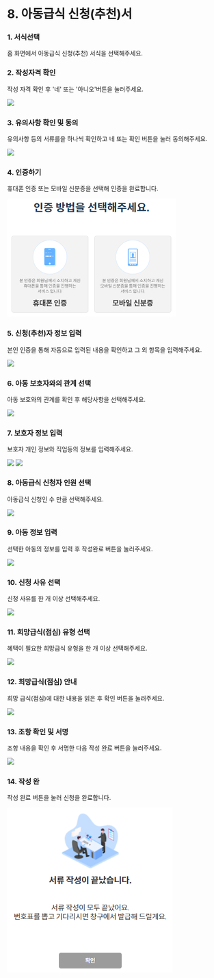 # 8. 아동급식 신청(추천)서

### 1. 서식선택

홈 화면에서 아동급식 신청(추천) 서식을 선택해주세요.

### 2. 작성자격 확인

작성 자격 확인 후 '네' 또는 '아니오'버튼을 눌러주세요.

![](<../../.gitbook/assets/8. 아동급식\_작성자격.png>)

### 3. 유의사항 확인 및 동의

유의사항 등의 서류를을 하나씩 확인하고 네 또는 확인 버튼을 눌러 동의해주세요.

![](<../../.gitbook/assets/11. 한부모\_유의사항.png>)

### 4. 인증하기

휴대폰 인증 또는 모바일 신분증을 선택해 인증을 완료합니다.

![](<../../.gitbook/assets/image (3).png>)

### 5. 신청(추천)자 정보 입력 <a href="#4." id="4."></a>

본인 인증을 통해 자동으로 입력된 내용을 확인하고 그 외 항목을 입력해주세요.

![](<../../.gitbook/assets/8. 아동급식\_신청자정보.png>)

### 6. 아동 보호자와의 관계 선택

아동 보호와의 관계를 확인 후 해당사항을 선택해주세요.

![](<../../.gitbook/assets/8. 아동급식\_보호자와의관계.png>)

### 7. 보호자 정보 입력

보호자 개인 정보와 직업등의 정보를 입력해주세요.

![](<../../.gitbook/assets/8. 아동급식\_보호자정보1.png>) ![](<../../.gitbook/assets/8. 아동급식\_보호자정보2.png>)

### 8. 아동급식 신청자 인원 선택

아동급식 신청인 수 만큼 선택해주세요.

![](<../../.gitbook/assets/8. 아동급식\_대상자인원수.png>)

### 9. 아동 정보 입력

선택한 아동의 정보를 입력 후 작성완료 버튼을 눌러주세요.

![](<../../.gitbook/assets/8. 아동급식 신청(추천)서\_아동 정보 입력.png>)

### 10. 신청 사유 선택

신청 사유를 한 개 이상 선택해주세요.

![](<../../.gitbook/assets/8. 아동급식\_신청사유.png>)

### 11. 희망급식(점심) 유형 선택

혜택이 필요한 희망급식 유형을 한 개 이상 선택해주세요.

![](<../../.gitbook/assets/8. 아동급식\_점심유형.png>)

### 12. 희망급식(점심) 안내

희망 급식(점심)에 대한 내용을 읽은 후 확인 버튼을 눌러주세요.

![](<../../.gitbook/assets/8. 아동급식\_점심유형안내.png>)

### 13. 조항 확인 및 서명

조항 내용을 확인 후 서명한 다음 작성 완료 버튼을 눌러주세요.

![](<../../.gitbook/assets/8. 아동급식\_조항내용.png>)

### 14. 작성 완

작성 완료 버튼을 눌러 신청을 완료합니다.

![](<../../.gitbook/assets/image (8).png>)
